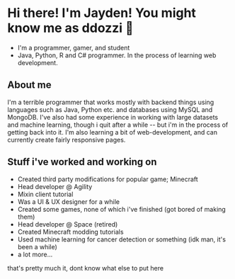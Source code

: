 # Hi there! I'm Jayden! You might know me as ddozzi 👋

* I'm a programmer, gamer, and student 
* Java, Python, R and C# programmer. In the process of learning web development.

## About me
I'm a terrible programmer that works mostly with backend things using languages such as Java, Python etc. and databases using MySQL and MongoDB.
I've also had some experience in working with large datasets and machine learning, though i quit after a while -- but i'm in the process of 
getting back into it. I'm also learning a bit of web-development, and can currently create fairly responsive pages.

## Stuff i've worked and working on
* Created third party modifications for popular game; Minecraft
* Head developer @ Agility
* Mixin client tutorial
* Was a UI & UX designer for a while
* Created some games, none of which i've finished (got bored of making them)
* Head developer @ Space (retired)
* Created Minecraft modding tutorials
* Used machine learning for cancer detection or something (idk man, it's been a while)
* a lot more...

that's pretty much it, dont know what else to put here


